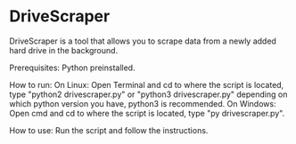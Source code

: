 # DriveScraper
DriveScraper is a tool that allows you to scrape data from a newly added hard drive in the background.

Prerequisites: Python preinstalled.

How to run:
On Linux:
Open Terminal and cd to where the script is located, type "python2 drivescraper.py" or "python3 drivescraper.py" depending on which python version you have, python3 is recommended.
On Windows:
Open cmd and cd to where the script is located, type "py drivescraper.py".

How to use:
Run the script and follow the instructions.
